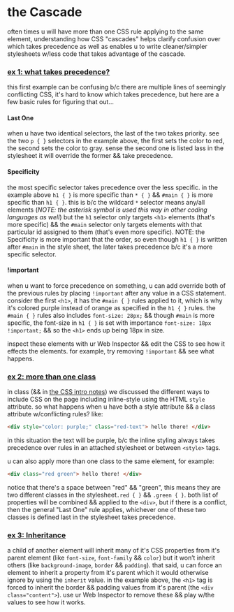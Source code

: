 # the Cascade

often times u will have more than one CSS rule applying to the same element, understanding how CSS "cascades" helps clarify confusion over which takes precedence as well as enables u to write cleaner/simpler stylesheets w/less code that takes advantage of the cascade.


### [ex 1: what takes precedence?](https://nbriz.github.io/intro2netart/notes/css/demos/demos/the-cascade-ex1.html)

this first example can be confusing b/c there are multiple lines of seemingly conflicting CSS, it's hard to know which takes precedence, but here are a few basic rules for figuring that out...

#### Last One
when u have two identical selectors, the last of the two takes priority. see the two `p { }` selectors in the example above, the first sets the color to red, the second sets the color to gray. sense the second one is listed lass in the stylesheet it will override the former && take precedence.

#### Specificity
the most specific selector takes precedence over the less specific. in the example above `h1 { }` is more specific than `* { }` && `#main { }` is more specific than `h1 { }`. this is b/c the wildcard `*` selector means any/all elements (*NOTE: the asterisk symbol is used this way in other coding languages as well*) but the `h1` selector only targets `<h1>` elements (that's more specific) && the `#main` selector only targets elements with that particular id assigned to them (that's even more specific). NOTE: the Specificity is more important that the order, so even though `h1 { }` is written after `#main` in the style sheet, the later takes precedence b/c it's a more specific selector.

#### !important
when u want to force precedence on something, u can add override both of the previous rules by placing `!important` after any value in a CSS statement. consider the first `<h1>`, it has the `#main { }` rules applied to it, which is why it's colored purple instead of orange as specified in the `h1 { }` rules. the `#main { }` rules also includes `font-size: 28px;` && though `#main` is more specific, the font-size in `h1 { }` is set with importance `font-size: 18px !important;` && so the `<h1>` ends up being 18px in size.

inspect these elements with ur Web Inspector && edit the CSS to see how it effects the elements. for example, try removing `!important` && see what happens.

### [ex 2: more than one class](https://nbriz.github.io/intro2netart/notes/css/demos/demos/the-cascade-ex2.html)

in class (&& in [the CSS intro notes](https://github.com/net-art-and-cultures/syllabus-and-notes/tree/master/notes/css)) we discussed the different ways to include CSS on the page including inline-style using the HTML `style` attribute. so what happens when u have both a style attribute && a class attribute w/conflicting rules? like:

```html
<div style="color: purple;" class="red-text"> hello there! </div>
```

in this situation the text will be purple, b/c the inline styling always takes precedence over rules in an attached stylesheet or between `<style>` tags.

u can also apply more than one class to the same element, for example:

```html
<div class="red green"> hello there! </div>
```

notice that there's a space between "red" && "green", this means they are two different classes in the stylesheet`.red { }` && `.green { }`. both list of properties will be combined && applied to the `<div>`, but if there is a conflict, then the general "Last One" rule applies, whichever one of these two classes is defined last in the stylesheet takes precedence.

### [ex 3: Inheritance](https://nbriz.github.io/intro2netart/notes/css/demos/demos/the-cascade-ex3.html)

a child of another element will inherit many of it's CSS properties from it's parent element (like `font-size`, `font-family` && `color`) but it won’t inherit others (like `background-image`, `border` && `padding`). that said, u can force an element to inherit a property from it's parent which it would otherwise ignore by using the `inherit` value. in the example above, the `<h1>` tag is forced to inherit the border && padding values from it's parent (the `<div class="content">`). use ur Web Inspector to remove these && play w/the values to see how it works.
